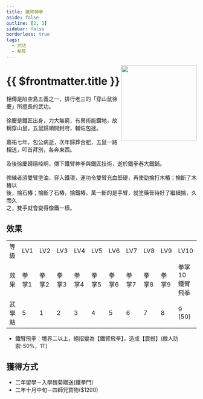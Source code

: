 ```yaml
---
title: 鐵臂神拳
aside: false
outline: [2, 3]
sidebar: false
borderless: true
tags:
  - 武功
  - 秘笈
---
```


<img src="/images/books/item_book_6005.png" align="right" width="200" />

# {{ $frontmatter.title }}

相傳是陷空島五義之一，排行老三的「穿山鼠徐慶」所擅長的武功。
<br><br>
徐慶是鐵匠出身，力大無窮，有異術能鑽地，故稱穿山鼠，五鼠歸順開封府，輔佐包拯。
<br><br>
嘉祐七年，包公病逝，次年歸葬合肥，五鼠一路相送，叩首拜別，各奔東西。
<br><br>
及後徐慶歸隱崆峒，傳下鐵臂神拳與鐵匠技術，逝於鐵拳巷大鐵鋪。
<br><br>
修練者須雙臂塗油，穿入鐵環，運功令雙臂充血堅硬，再使勁掄打木樁；掄斷了木樁以<br>
後，掄石樁；掄斷了石樁，掄鐵樁。萬一斷的是手臂，就塗藥膏待好了繼續掄，久而久<br>
之，雙手就會變得像鐵一樣。
<br clear="all" />

## 效果

<table>
    <tr>
        <td>等級</td>
        <td>LV1</td>
        <td>LV2</td>
        <td>LV3</td>
        <td>LV4</td>
        <td>LV5</td>
        <td>LV6</td>
        <td>LV7</td>
        <td>LV8</td>
        <td>LV9</td>
        <td>LV10</td>
    </tr>
    <tr>
        <td>效果</td>
        <td>拳掌1</td>
        <td>拳掌2</td>
        <td>拳掌3</td>
        <td>拳掌4</td>
        <td>拳掌5</td>
        <td>拳掌6</td>
        <td>拳掌7</td>
        <td>拳掌8</td>
        <td>拳掌9</td>
        <td>拳掌10<br>鐵臂飛拳</td>
    </tr>
    <tr>
        <td>武學點</td>
        <td>5</td>
        <td>1</td>
        <td>2</td>
        <td>3</td>
        <td>4</td>
        <td>5</td>
        <td>6</td>
        <td>7</td>
        <td>8</td>
        <td>9 (50)</td>
    </tr>
</table>

- 鐵臂飛拳：境界二以上，絕招變為【鐵臂飛拳】，造成【震撼】(敵人防禦-50%，1T)

## 獲得方式

- 二年留學－入學魏菊贈送(鐵拳門)
- 二年十月中旬－四師兄買物($1200)
